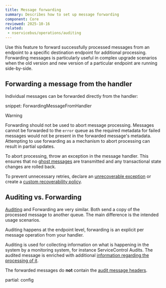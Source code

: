 ```yaml
---
title: Message forwarding
summary: Describes how to set up message forwarding
component: Core
reviewed: 2025-10-16
related:
 - nservicebus/operations/auditing
---
```


Use this feature to forward successfully processed messages from an endpoint to a specific destination endpoint for additional processing. Forwarding messages is particularly useful in complex upgrade scenarios when the old version and new version of a particular endpoint are running side-by-side.

## Forwarding a message from the handler

Individual messages can be forwarded directly from the handler:

snippet: ForwardingMessageFromHandler

> [!WARNING]
> Forwarding should not be used to abort message processing. Messages cannot be forwarded to the `error` queue as the required metadata for failed messages would not be present in the forwarded message's metadata.  Attempting to use forwarding as a mechanism to abort processing can result in partial updates.
> 
> To abort processing, throw an exception in the message handler. This ensures that no [ghost messages](/nservicebus/concepts/glossary.md#ghost-message) are transmitted and any transactional state changes are rolled back.
> 
> To prevent unnecessary retries, declare an [unrecoverable exception](/nservicebus/recoverability/#unrecoverable-exceptions) or create a [custom recoverability policy](/nservicebus/recoverability/custom-recoverability-policy.md).

## Auditing vs. Forwarding

[Auditing](/nservicebus/operations/auditing.md) and Forwarding are very similar. Both send a copy of the processed message to another queue. The main difference is the intended usage scenarios.

Auditing happens at the endpoint level, forwarding is an explicit per message operation from your handler.

Auditing is used for collecting information on what is happening in the system by a monitoring system, for instance ServiceControl Audits. The audited message is enriched with additional [information regarding the processing of it](/nservicebus/operations/auditing.md#message-headers).

The forwarded messages do **not** contain the [audit message headers](/nservicebus/messaging/headers.md#audit-headers).

partial: config
